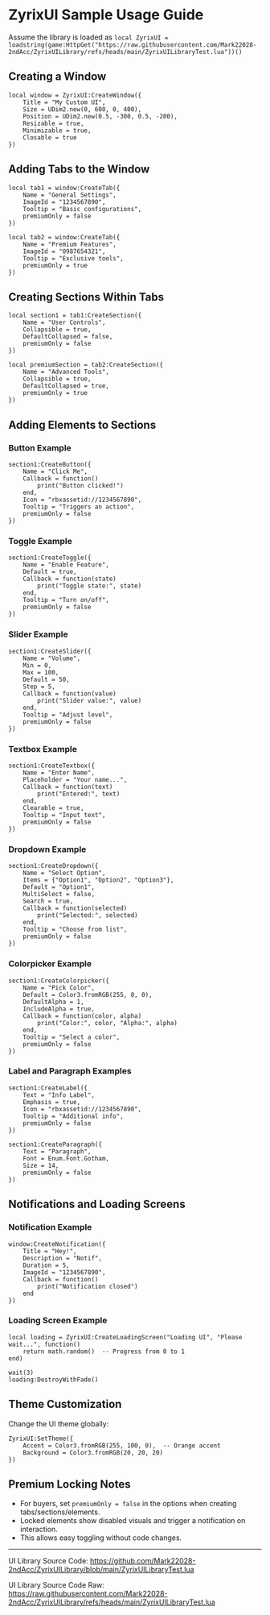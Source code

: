 # ZyrixUI Sample Usage Guide

Assume the library is loaded as `local ZyrixUI = loadstring(game:HttpGet("https://raw.githubusercontent.com/Mark22028-2ndAcc/ZyrixUILibrary/refs/heads/main/ZyrixUILibraryTest.lua"))()`

## Creating a Window

```
local window = ZyrixUI:CreateWindow({
    Title = "My Custom UI",
    Size = UDim2.new(0, 600, 0, 400),
    Position = UDim2.new(0.5, -300, 0.5, -200),
    Resizable = true,
    Minimizable = true,
    Closable = true
})
```

## Adding Tabs to the Window

```
local tab1 = window:CreateTab({
    Name = "General Settings",
    ImageId = "1234567890",
    Tooltip = "Basic configurations",
    premiumOnly = false
})

local tab2 = window:CreateTab({
    Name = "Premium Features",
    ImageId = "0987654321",
    Tooltip = "Exclusive tools",
    premiumOnly = true
})
```

## Creating Sections Within Tabs

```
local section1 = tab1:CreateSection({
    Name = "User Controls",
    Collapsible = true,
    DefaultCollapsed = false,
    premiumOnly = false
})

local premiumSection = tab2:CreateSection({
    Name = "Advanced Tools",
    Collapsible = true,
    DefaultCollapsed = true,
    premiumOnly = true
})
```

## Adding Elements to Sections

### Button Example

```
section1:CreateButton({
    Name = "Click Me",
    Callback = function()
        print("Button clicked!")
    end,
    Icon = "rbxassetid://1234567890",
    Tooltip = "Triggers an action",
    premiumOnly = false
})
```

### Toggle Example

```
section1:CreateToggle({
    Name = "Enable Feature",
    Default = true,
    Callback = function(state)
        print("Toggle state:", state)
    end,
    Tooltip = "Turn on/off",
    premiumOnly = false
})
```

### Slider Example

```
section1:CreateSlider({
    Name = "Volume",
    Min = 0,
    Max = 100,
    Default = 50,
    Step = 5,
    Callback = function(value)
        print("Slider value:", value)
    end,
    Tooltip = "Adjust level",
    premiumOnly = false
})
```

### Textbox Example

```
section1:CreateTextbox({
    Name = "Enter Name",
    Placeholder = "Your name...",
    Callback = function(text)
        print("Entered:", text)
    end,
    Clearable = true,
    Tooltip = "Input text",
    premiumOnly = false
})
```

### Dropdown Example

```
section1:CreateDropdown({
    Name = "Select Option",
    Items = {"Option1", "Option2", "Option3"},
    Default = "Option1",
    MultiSelect = false,
    Search = true,
    Callback = function(selected)
        print("Selected:", selected)
    end,
    Tooltip = "Choose from list",
    premiumOnly = false
})
```

### Colorpicker Example

```
section1:CreateColorpicker({
    Name = "Pick Color",
    Default = Color3.fromRGB(255, 0, 0),
    DefaultAlpha = 1,
    IncludeAlpha = true,
    Callback = function(color, alpha)
        print("Color:", color, "Alpha:", alpha)
    end,
    Tooltip = "Select a color",
    premiumOnly = false
})
```

### Label and Paragraph Examples

```
section1:CreateLabel({
    Text = "Info Label",
    Emphasis = true,
    Icon = "rbxassetid://1234567890",
    Tooltip = "Additional info",
    premiumOnly = false
})

section1:CreateParagraph({
    Text = "Paragraph",
    Font = Enum.Font.Gotham,
    Size = 14,
    premiumOnly = false
})
```

## Notifications and Loading Screens

### Notification Example

```
window:CreateNotification({
    Title = "Hey!",
    Description = "Notif",
    Duration = 5,
    ImageId = "1234567890",
    Callback = function()
        print("Notification closed")
    end
})
```

### Loading Screen Example

```
local loading = ZyrixUI:CreateLoadingScreen("Loading UI", "Please wait...", function()
    return math.random()  -- Progress from 0 to 1
end)

wait(3)
loading:DestroyWithFade()
```

## Theme Customization

Change the UI theme globally:

```
ZyrixUI:SetTheme({
    Accent = Color3.fromRGB(255, 100, 0),  -- Orange accent
    Background = Color3.fromRGB(20, 20, 20)
})
```

## Premium Locking Notes

- For buyers, set `premiumOnly = false` in the options when creating tabs/sections/elements.
- Locked elements show disabled visuals and trigger a notification on interaction.
- This allows easy toggling without code changes.

----------------------------------------------------------------------

UI Library Source Code:
https://github.com/Mark22028-2ndAcc/ZyrixUILibrary/blob/main/ZyrixUILibraryTest.lua

UI Library Source Code Raw:
https://raw.githubusercontent.com/Mark22028-2ndAcc/ZyrixUILibrary/refs/heads/main/ZyrixUILibraryTest.lua
